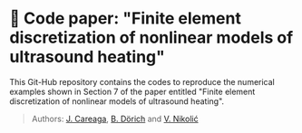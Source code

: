 # 📌 Code paper: "Finite element discretization of nonlinear models of ultrasound heating"

This Git-Hub repository contains the codes to reproduce the numerical examples shown in Section 7 of the paper entitled "Finite element discretization of nonlinear models of ultrasound heating".

> Authors: [J. Careaga](https://www.researchgate.net/profile/Julio-Careaga), [B. Dörich](https://github.com/BenjaminDoerich) and [V. Nikolić](https://vanjanikolic.net/)
